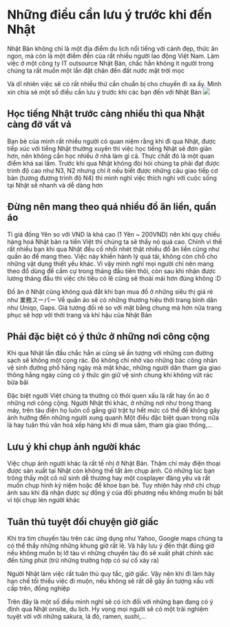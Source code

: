 # Những điều cần lưu ý trước khi đến Nhật
Nhật Bản không chỉ là một địa điểm du lịch nổi tiếng với cảnh đẹp, thức ăn ngon, mà còn là một điểm đến của rất nhiều người lao động Việt Nam. Làm việc ở một công ty IT outsource Nhật Bản, chắc hẳn không ít người trong chúng ta rất muốn một lần đặt chân đến đất nước mặt trời mọc

Và dĩ nhiên việc sẽ có rất nhiều thứ cần chuẩn bị cho chuyến đi xa ấy. Mình xin chia sẻ một số điều cần lưu ý trước khi các bạn đến với Nhật Bản
![](https://github.com/nghiapham1013/study-report/blob/201812-study-report/pm21.jpg)

## Học tiếng Nhật trước càng nhiều thì qua Nhật càng đỡ vất vả

Bạn bè của mình rất nhiều người có quan niệm rằng khi đi qua Nhật, được tiếp xúc với tiếng Nhật thường xuyên thì việc học tiếng Nhật sẽ đơn giản hơn, nên không cần học nhiều ở nhà làm gì cả. Thực chất đó là một quan điểm khá sai lầm. Trước khi qua Nhật không đòi hỏi chúng ta phải đạt được trình độ cao như N3, N2 nhưng chí ít nếu biết được những câu giao tiếp cơ bản (tương đương trình độ N4) thì mình nghĩ việc thích nghi với cuộc sống tại Nhật sẽ nhanh và dễ dàng hơn

## Đừng nên mang theo quá nhiều đồ ăn liền, quần áo 

Tỉ giá đồng Yên so với VND là khá cao (1 Yên ~ 200VND) nên khi quy chiếu hàng hoá Nhật bản ra tiền Việt thì chúng ta sẽ thấy nó quá cao. Chính vì thế rất nhiều bạn khi qua Nhật đều cố nhồi nhét thật nhiều đồ ăn liền cũng như quần áo để mang theo. Việc này khiến hành lý quá tải, không còn chỗ cho những vật dụng thiết yếu khác. Vì vậy mình nghĩ mọi người chỉ nên mang theo đồ dùng để cầm cự trong tháng đầu tiên thôi, còn sau khi nhận được lương tháng đầu thì việc chi tiêu có lẽ cũng sẽ thoải mái hơn đúng không :D

Đồ ăn ở Nhật cũng không quá đắt khi bạn mua đồ ở những siêu thị giá rẻ như 業務スーパー
Về quần áo sẽ có những thương hiệu thời trang bình dân như Uniqo, Gaps. Giá tương đối rẻ so với mặt bằng chung mà hơn nữa trang phục sẽ hợp với thời trang và khí hậu của Nhật Bản

## Phải đặc biệt có ý thức ở những nơi công cộng

Khi qua Nhật lần đầu chắc hẳn ai cũng sẽ ấn tượng với những con đường sạch sẽ không một cọng rác. Đó không chỉ nhờ vào những bác công nhân vệ sinh đường phố hằng ngày mà mặt khác, những người dân tham gia giao thông hằng ngày cũng có ý thức gìn giữ vệ sinh chung khi không vứt rác bừa bãi

Đặc biệt người Việt chúng ta thường có thói quen xấu là rất hay ồn ào ở những nơi công cộng. Người Nhật thì khác, ở những nơi như trong thang máy, trên tàu điện họ luôn cố gắng giữ trật tự hết mức có thể để không gây ảnh hưởng đến những người xung quanh
Một điều đặc biệt quan trọng nữa là hay tuân thủ văn hoá xếp hàng khi đi mua sắm, tham gia giao thông,...

## Lưu ý khi chụp ảnh người khác

Việc chụp ảnh người khác là rất tế nhị ở Nhật Bản. Thậm chí máy điện thoại được sản xuất tại Nhật còn không thể tắt âm chụp ảnh. Có những lúc bạn trông thấy một cô nữ sinh dễ thương hay một cosplayer đáng yêu và rất muốn chụp hình kỷ niệm hoặc để khoe bạn bè. Tuy nhiên hãy nhớ chỉ chụp ảnh sau khi đã nhận được sự đồng ý của đối phương nếu không muốn bị bắt vì tội chụp lén người khác

## Tuân thủ tuyệt đối chuyện giờ giấc

Khi tra tìm chuyến tàu trên các ứng dụng như Yahoo, Google maps chúng ta có thể thấy những những khung giờ rất lẻ. Và hãy lưu ý đến thật đúng giờ nếu không muốn bị lỡ tàu vì những chuyến tàu đó sẽ xuất phát chính xác đến từng phút (trừ những trường hợp có sự cố xảy ra)

Người Nhật làm việc rất tuân thủ quy tắc, giờ giấc. Vậy nên khi đi làm hãy hạn chế tối thiểu việc đi muộn, nếu không sẽ rất dễ gây ấn tượng xấu với cấp trên, đồng nghiệp

Trên đây là một số điều mình nghĩ sẽ có ích đối với những bạn đang có ý định qua Nhật onsite, du lịch. Hy vọng mọi người sẽ có một trải nghiệm tuyệt vời với những sakura, lá đỏ, ramen, sushi,...
